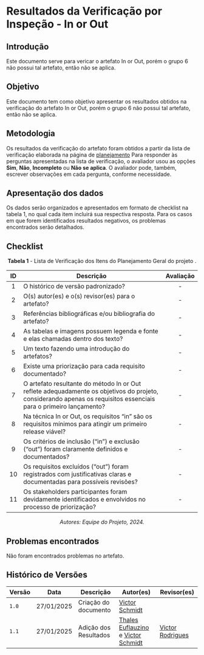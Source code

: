 # Resultados da Verificação por Inspeção - In or Out

## Introdução

Este documento serve para vericar o artefato In or Out, porém o grupo 6 não possui tal artefato, então não se aplica.

## Objetivo

Este documento tem como objetivo apresentar os resultados obtidos na verificação do artefato In or Out, porém o grupo 6 não possui tal artefato, então não se aplica.

## Metodologia

Os resultados da verificação do artefato foram obtidos a partir da lista de verificação elaborada na página de [planejamento](../entrega2/planej2-e2.md) Para responder às perguntas apresentadas na lista de verificação, o avaliador usou as opções **Sim**, **Não**, **Incompleto** ou **Não se aplica**. O avaliador pode, também, escrever observações em cada pergunta, conforme necessidade.

## Apresentação dos dados

Os dados serão organizados e apresentados em formato de checklist na tabela 1, no qual cada item incluirá sua respectiva resposta. Para os casos em que forem identificados resultados negativos, os problemas encontrados serão detalhados.

## Checklist

<center>

**Tabela 1** - Lista de Verificação dos Itens do Planejamento Geral do projeto .

|        ID        | Descrição                                                                                                           | Avaliação  |
| :--------------: | ------------------------------------------------------------------------------------------------------------------- | :--------: | 
| 1 | O histórico de versão padronizado? | - |
| 2 | O(s) autor(es) e o(s) revisor(es) para o artefato? | - |
| 3 | Referências bibliográficas e/ou bibliografia do artefato? | - |
| 4 | As tabelas e imagens possuem legenda e fonte e elas chamadas dentro dos texto? | - |
| 5 | Um texto fazendo uma introdução do artefatos? | - |
| 6 | Existe uma priorização para cada requisito documentado? | - |
| 7 | O artefato resultante do método In or Out reflete adequadamente os objetivos do projeto, considerando apenas os requisitos essenciais para o primeiro lançamento? | - |
| 8 | Na técnica In or Out, os requisitos “in” são os requisitos mínimos para atingir um primeiro release viável? | - |
| 9 | Os critérios de inclusão (“in”) e exclusão (“out”) foram claramente definidos e documentados? | - |
| 10 | Os requisitos excluídos (“out”) foram registrados com justificativas claras e documentadas para possíveis revisões? | - |
| 11 | Os stakeholders participantes foram devidamente identificados e envolvidos no processo de priorização? | - |

_Autores: Equipe do Projeto, 2024._

</center>

## Problemas encontrados

Não foram encontrados problemas no artefato.

## Histórico de Versões

| Versão  | Data | Descrição | Autor(es) | Revisor(es) |
| -------- | ------ | ------ | ---------- | ---------- |
| `1.0` | 27/01/2025 | Criação do documento  | [Victor Schmidt](https://github.com/moonshinerd) |  |
| `1.1` | 27/01/2025 | Adição dos Resultados  | [Thales Euflauzino](https://github.com/thaleseuflauzino) e [Victor Schmidt](https://github.com/moonshinerd) | [Victor Rodrigues](https://github.com/ViictorHugoo) |
